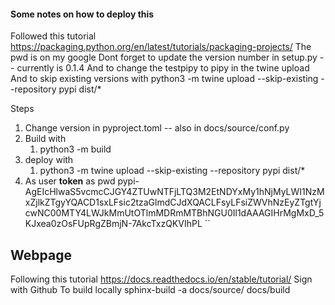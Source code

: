 #### Some notes on how to deploy this
Followed this tutorial https://packaging.python.org/en/latest/tutorials/packaging-projects/
The pwd is on my google
Dont forget to update the version number in setup.py -- currently is 0.1.4
And to change the testpipy to pipy in the twine upload
And to skip existing versions with
python3 -m twine upload --skip-existing --repository pypi dist/*

Steps 
1. Change version in pyproject.toml -- also in docs/source/conf.py
2. Build with
   1.  python3 -m build
3. deploy with
   1. python3 -m twine upload --skip-existing --repository pypi dist/*
4. As user __token__ as pwd pypi-AgEIcHlwaS5vcmcCJGY4ZTUwNTFjLTQ3M2EtNDYxMy1hNjMyLWI1NzMxZjlkZTgyYQACD1sxLFsic2tzaGlmdCJdXQACLFsyLFsiZWVhNzEyZTgtYjcwNC00MTY4LWJkMmUtOTlmMDRmMTBhNGU0Il1dAAAGIHrMgMxD_5KJxea0zOsFUpRgZBmjN-7AkcTxzQKVIhPL
``

## Webpage
Following this tutorial https://docs.readthedocs.io/en/stable/tutorial/
Sign with Github
To build locally
   sphinx-build -a docs/source/ docs/build